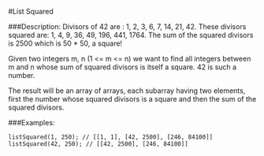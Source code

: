#List Squared

###Description:
Divisors of 42 are : 1, 2, 3, 6, 7, 14, 21, 42. These divisors squared are: 
1, 4, 9, 36, 49, 196, 441, 1764. The sum of the squared divisors is 2500 which is 50 * 50, a square!

Given two integers m, n (1 <= m <= n) we want to find all integers between m and n whose sum of squared divisors is itself a square. 42 is such a number.

The result will be an array of arrays, each subarray having two elements, first the number whose squared divisors is a square and then the sum of the squared divisors.

###Examples:
```
listSquared(1, 250); // [[1, 1], [42, 2500], [246, 84100]]
listSquared(42, 250); // [[42, 2500], [246, 84100]]
```
